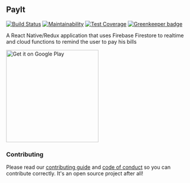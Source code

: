 ## PayIt 
[![Build Status](https://www.bitrise.io/app/d54f030b865cd56f/status.svg?token=1n6D1N_MkV52lxaz3k6ySQ&branch=master)](https://www.bitrise.io/app/d54f030b865cd56f) [![Maintainability](https://api.codeclimate.com/v1/badges/9f3e5b225edc08201538/maintainability)](https://codeclimate.com/github/tsirlucas/PayIt/maintainability) [![Test Coverage](https://api.codeclimate.com/v1/badges/9f3e5b225edc08201538/test_coverage)](https://codeclimate.com/github/tsirlucas/PayIt/test_coverage) [![Greenkeeper badge](https://badges.greenkeeper.io/tsirlucas/PayIt.svg)](https://greenkeeper.io/)

A React Native/Redux application that uses Firebase Firestore to realtime and cloud functions to remind the user to pay his bills

<a href='https://play.google.com/store/apps/details?id=com.payit&pcampaignid=MKT-Other-global-all-co-prtnr-py-PartBadge-Mar2515-1'><img width='250' alt='Get it on Google Play' src='https://play.google.com/intl/en_us/badges/images/generic/en_badge_web_generic.png'/></a>

### Contributing
Please read our [contributing guide](https://github.com/tsirlucas/PayIt/blob/development/CONTRIBUTING.md) 
and [code of conduct](https://github.com/tsirlucas/PayIt/blob/development/CODE_OF_CONDUCT.md) so you can 
contribute correctly. It's an open source project after all!
